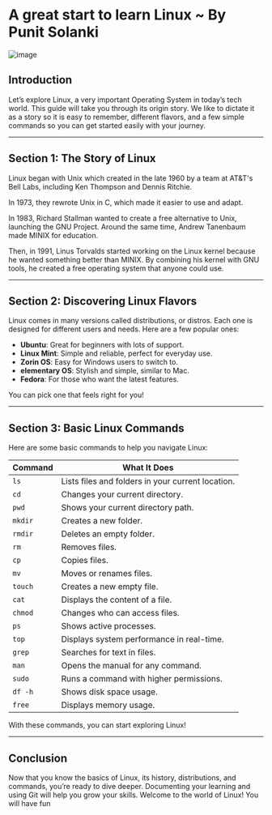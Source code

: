 # A great start to learn Linux ~ By Punit Solanki

![image](https://github.com/user-attachments/assets/052a680a-d318-4ef2-8675-e2aa255b33d7)


## Introduction
Let’s explore Linux, a very important Operating System in today’s tech world. This guide will take you through its origin story. We like to dictate it as a story so it is easy to remember, different flavors, and a few simple commands so you can get started easily with your journey.

---

## Section 1: The Story of Linux
Linux began with Unix which created in the late 1960 by a team at AT&T's Bell Labs, including Ken Thompson and Dennis Ritchie.  

In 1973, they rewrote Unix in C, which made it easier to use and adapt.  

In 1983, Richard Stallman wanted to create a free alternative to Unix, launching the GNU Project. Around the same time, Andrew Tanenbaum made MINIX for education.  

Then, in 1991, Linus Torvalds started working on the Linux kernel because he wanted something better than MINIX. By combining his kernel with GNU tools, he created a free operating system that anyone could use.  

---

## Section 2: Discovering Linux Flavors
Linux comes in many versions called distributions, or distros. Each one is designed for different users and needs. Here are a few popular ones:

- **Ubuntu**: Great for beginners with lots of support.
- **Linux Mint**: Simple and reliable, perfect for everyday use.
- **Zorin OS**: Easy for Windows users to switch to.
- **elementary OS**: Stylish and simple, similar to Mac.
- **Fedora**: For those who want the latest features.

You can pick one that feels right for you!

---

## Section 3: Basic Linux Commands
Here are some basic commands to help you navigate Linux:

| Command   | What It Does                                   |
|-----------|------------------------------------------------|
| `ls`      | Lists files and folders in your current location. |
| `cd`      | Changes your current directory.                |
| `pwd`     | Shows your current directory path.             |
| `mkdir`   | Creates a new folder.                          |
| `rmdir`   | Deletes an empty folder.                       |
| `rm`      | Removes files.                                 |
| `cp`      | Copies files.                                  |
| `mv`      | Moves or renames files.                        |
| `touch`   | Creates a new empty file.                      |
| `cat`     | Displays the content of a file.                |
| `chmod`   | Changes who can access files.                  |
| `ps`      | Shows active processes.                         |
| `top`     | Displays system performance in real-time.      |
| `grep`    | Searches for text in files.                    |
| `man`     | Opens the manual for any command.              |
| `sudo`    | Runs a command with higher permissions.        |
| `df -h`   | Shows disk space usage.                        |
| `free`    | Displays memory usage.                         |

With these commands, you can start exploring Linux!

---

## Conclusion
Now that you know the basics of Linux, its history, distributions, and commands, you’re ready to dive deeper. Documenting your learning and using Git will help you grow your skills. Welcome to the world of Linux! You will have fun
